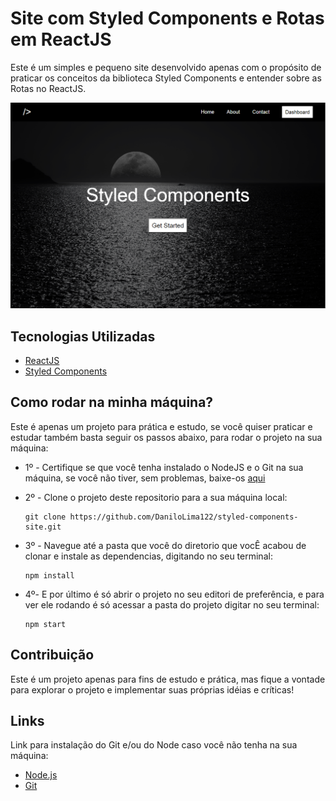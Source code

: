 # Site com Styled Components e Rotas em ReactJS


Este é um simples e pequeno site desenvolvido apenas com o propósito de praticar os conceitos da biblioteca Styled Components e entender sobre as Rotas no ReactJS.

![](./src/img/print.png)


## Tecnologias Utilizadas

- [ReactJS](https://pt-br.reactjs.org/)
- [Styled Components](https://styled-components.com/) 


## Como rodar na minha máquina?

Este é apenas um projeto para prática e estudo, se você quiser praticar e estudar também basta seguir os passos abaixo, para rodar o projeto na sua máquina:

- 1º - Certifique se que você tenha instalado o NodeJS e o Git na sua máquina, se você não tiver, sem problemas, baixe-os [aqui](#Links)

- 2º - Clone o projeto deste repositorio para a sua máquina local:
  ~~~shell
  git clone https://github.com/DaniloLima122/styled-components-site.git 
  ~~~
- 3º - Navegue até a pasta que você do diretorio que vocÊ acabou de clonar e instale as dependencias, digitando no seu terminal:

  ~~~shell
  npm install
  ~~~

- 4º-  E por último é só abrir o projeto no seu editori de preferência, e para ver ele rodando é só acessar a pasta do projeto digitar no seu terminal:

  ~~~shell
  npm start
  ~~~

## Contribuição

Este é um projeto apenas para fins de estudo e prática, mas fique a vontade para explorar o projeto e implementar suas próprias idéias e críticas!

## Links

Link para instalação do Git e/ou do Node caso você não tenha na sua máquina:

- [Node.js](https://nodejs.org/en/download/)
- [Git](https://git-scm.com/downloads)
